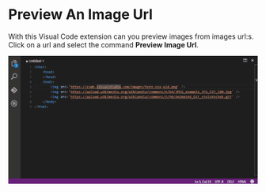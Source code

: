 # Preview An Image Url
With this Visual Code extension can you preview images from images url:s. 
Click on a url and select the command **Preview Image Url**.

![Demonstration](demonstration.gif)